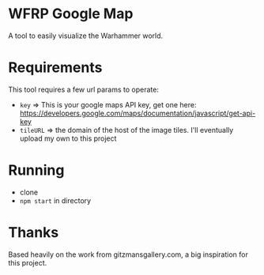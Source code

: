# WFRP Google Map
A tool to easily visualize the Warhammer world.

# Requirements
This tool requires a few url params to operate:
- `key` => This is your google maps API key, get one here: https://developers.google.com/maps/documentation/javascript/get-api-key
- `tileURL` => the domain of the host of the image tiles. I'll eventually upload my own to this project
# Running
- clone
- `npm start` in directory

# Thanks
Based heavily on the work from gitzmansgallery.com, a big inspiration for this project.
